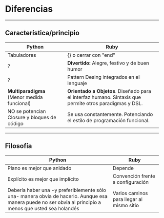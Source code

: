 
# Diferencias

---

## Característica/principio

| Python      | Ruby                  |
| ----------- | --------------------- |
| Tabuladores | {} o cerrar con "end" |
| ? | **Divertido:** Alegre, festivo y de buen humor |
| ? | Pattern Desing integrados en el lenguaje |
| **Multiparadigma** (Menor medida funcional) | **Orientado a Objetos**. Diseñado para el interfaz humano. Sintaxis que permite otros paradigmas y DSL. |
| NO se potencian Closure y bloques de código | Se usa constantemente. Potenciando el estilo de programación funcional. |

---

## Filosofía

| Python                     | Ruby |
| -------------------------- | ---- |
| Plano es mejor que anidado | Depende |
| Explícito es mejor que implícito | Convención frente a configuración |
| Debería haber una -y preferiblemente sólo una- manera obvia de hacerlo. Aunque esa manera puede no ser obvia al principio a menos que usted sea holandés | Varios caminos para llegar al mismo sitio |
